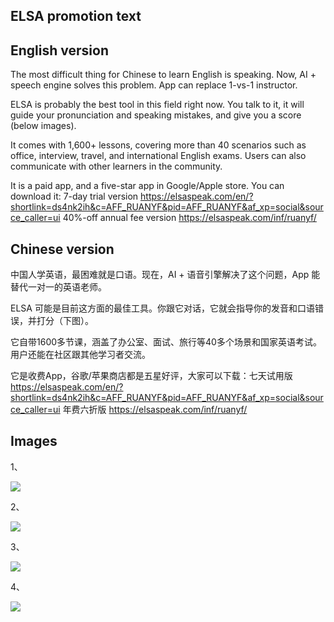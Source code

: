 ## ELSA promotion text

## English version

The most difficult thing for Chinese to learn English is speaking. Now, AI + speech engine solves this problem. App can replace 1-vs-1 instructor.

ELSA is probably the best tool in this field right now. You talk to it, it will guide your pronunciation and speaking mistakes, and give you a score (below images).

It comes with 1,600+ lessons, covering more than 40 scenarios such as office, interview, travel, and international English exams. Users can also communicate with other learners in the community.

It is a paid app, and a five-star app in Google/Apple store. You can download it: 7-day trial version https://elsaspeak.com/en/?shortlink=ds4nk2ih&c=AFF_RUANYF&pid=AFF_RUANYF&af_xp=social&source_caller=ui 40%-off annual fee version https://elsaspeak.com/inf/ruanyf/

## Chinese version

中国人学英语，最困难就是口语。现在，AI + 语音引擎解决了这个问题，App 能替代一对一的英语老师。

ELSA 可能是目前这方面的最佳工具。你跟它对话，它就会指导你的发音和口语错误，并打分（下图）。

它自带1600多节课，涵盖了办公室、面试、旅行等40多个场景和国家英语考试。用户还能在社区跟其他学习者交流。

它是收费App，谷歌/苹果商店都是五星好评，大家可以下载：七天试用版 https://elsaspeak.com/en/?shortlink=ds4nk2ih&c=AFF_RUANYF&pid=AFF_RUANYF&af_xp=social&source_caller=ui 年费六折版 https://elsaspeak.com/inf/ruanyf/

## Images

1、

![](https://lh3.googleusercontent.com/drive-viewer/AITFw-xMfgWXEFNnEzXXbEiCsy6T9YruWpz_KKUxaFoN8Q0iAU6N9YjRsBCPPltLUVdHXUQmNiggv_m7-7pSRyO9_QdrxEfnRA=s1600)

2、

![](https://lh3.googleusercontent.com/drive-viewer/AITFw-yeVhRE5hTr40_9CffwjNfvj6Bn2qolNdR21pJYJ_zvqRyQQsxl1_a9kKR3CfS2F9v5t9zm0YE6x-ej1etQzQV5E3GWcg=s1600)

3、

![](https://lh3.googleusercontent.com/drive-viewer/AITFw-y5MSLIdunZIm-LWLZC-Ef8kdvU-wnZT4_yUkqztj7ta_i2W7BD-Rr61MW2vxs4m_x8bX9PNjvOrbTKpAmgndp6MysOsg=s1600)

4、

![](https://lh3.googleusercontent.com/drive-viewer/AITFw-xmeJXt3l1NbVg5oIMBlHIUcjmf9S49dpKtkJG51nLWl2Ttv5EfMKX2DEHEjiFvQ1hn-wa9_jZAwYc1kCPEFmveo9MnMA=s1600)
